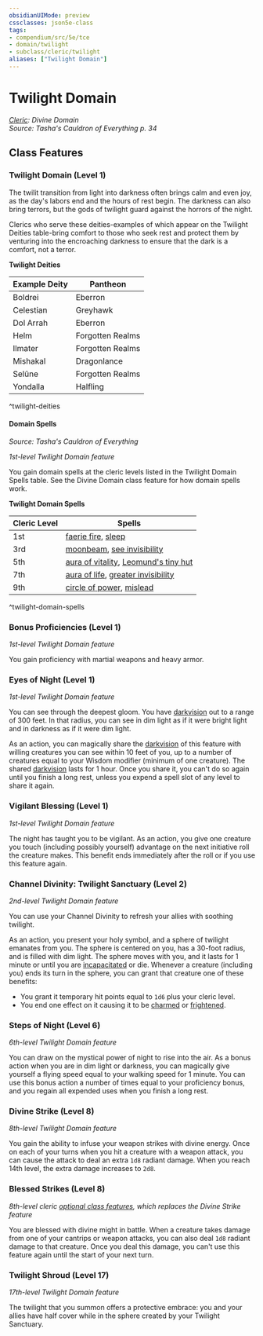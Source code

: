 ```yaml
---
obsidianUIMode: preview
cssclasses: json5e-class
tags:
- compendium/src/5e/tce
- domain/twilight
- subclass/cleric/twilight
aliases: ["Twilight Domain"]
---
```

# Twilight Domain
*[Cleric](cleric.md): Divine Domain*  
*Source: Tasha's Cauldron of Everything p. 34*  


## Class Features

### Twilight Domain (Level 1)

The twilit transition from light into darkness often brings calm and even joy, as the day's labors end and the hours of rest begin. The darkness can also bring terrors, but the gods of twilight guard against the horrors of the night.

Clerics who serve these deities-examples of which appear on the Twilight Deities table-bring comfort to those who seek rest and protect them by venturing into the encroaching darkness to ensure that the dark is a comfort, not a terror.

**Twilight Deities**

| Example Deity | Pantheon |
|---------------|----------|
| Boldrei | Eberron |
| Celestian | Greyhawk |
| Dol Arrah | Eberron |
| Helm | Forgotten Realms |
| Ilmater | Forgotten Realms |
| Mishakal | Dragonlance |
| Selûne | Forgotten Realms |
| Yondalla | Halfling |
^twilight-deities

#### Domain Spells
_Source: Tasha's Cauldron of Everything_

*1st-level Twilight Domain feature*

You gain domain spells at the cleric levels listed in the Twilight Domain Spells table. See the Divine Domain class feature for how domain spells work.

**Twilight Domain Spells**

| Cleric Level | Spells |
|--------------|--------|
| 1st | [faerie fire](/Systems/5e/spells/faerie-fire.md), [sleep](/Systems/5e/spells/sleep.md) |
| 3rd | [moonbeam](/Systems/5e/spells/moonbeam.md), [see invisibility](/Systems/5e/spells/see-invisibility.md) |
| 5th | [aura of vitality](/Systems/5e/spells/aura-of-vitality.md), [Leomund's tiny hut](/Systems/5e/spells/leomunds-tiny-hut.md) |
| 7th | [aura of life](/Systems/5e/spells/aura-of-life.md), [greater invisibility](/Systems/5e/spells/greater-invisibility.md) |
| 9th | [circle of power](/Systems/5e/spells/circle-of-power.md), [mislead](/Systems/5e/spells/mislead.md) |
^twilight-domain-spells

### Bonus Proficiencies (Level 1)

*1st-level Twilight Domain feature*

You gain proficiency with martial weapons and heavy armor.

### Eyes of Night (Level 1)

*1st-level Twilight Domain feature*

You can see through the deepest gloom. You have [darkvision](/Systems/5e/rules/senses.md#darkvision) out to a range of 300 feet. In that radius, you can see in dim light as if it were bright light and in darkness as if it were dim light.

As an action, you can magically share the [darkvision](/Systems/5e/rules/senses.md#darkvision) of this feature with willing creatures you can see within 10 feet of you, up to a number of creatures equal to your Wisdom modifier (minimum of one creature). The shared [darkvision](/Systems/5e/rules/senses.md#darkvision) lasts for 1 hour. Once you share it, you can't do so again until you finish a long rest, unless you expend a spell slot of any level to share it again.

### Vigilant Blessing (Level 1)

*1st-level Twilight Domain feature*

The night has taught you to be vigilant. As an action, you give one creature you touch (including possibly yourself) advantage on the next initiative roll the creature makes. This benefit ends immediately after the roll or if you use this feature again.

### Channel Divinity: Twilight Sanctuary (Level 2)

*2nd-level Twilight Domain feature*

You can use your Channel Divinity to refresh your allies with soothing twilight.

As an action, you present your holy symbol, and a sphere of twilight emanates from you. The sphere is centered on you, has a 30-foot radius, and is filled with dim light. The sphere moves with you, and it lasts for 1 minute or until you are [incapacitated](/Systems/5e/rules/conditions.md#incapacitated) or die. Whenever a creature (including you) ends its turn in the sphere, you can grant that creature one of these benefits:

- You grant it temporary hit points equal to `1d6` plus your cleric level.  
- You end one effect on it causing it to be [charmed](/Systems/5e/rules/conditions.md#charmed) or [frightened](/Systems/5e/rules/conditions.md#frightened).  

### Steps of Night (Level 6)

*6th-level Twilight Domain feature*

You can draw on the mystical power of night to rise into the air. As a bonus action when you are in dim light or darkness, you can magically give yourself a flying speed equal to your walking speed for 1 minute. You can use this bonus action a number of times equal to your proficiency bonus, and you regain all expended uses when you finish a long rest.

### Divine Strike (Level 8)

*8th-level Twilight Domain feature*

You gain the ability to infuse your weapon strikes with divine energy. Once on each of your turns when you hit a creature with a weapon attack, you can cause the attack to deal an extra `1d8` radiant damage. When you reach 14th level, the extra damage increases to `2d8`.

### Blessed Strikes (Level 8)

*8th-level cleric [optional class features](/Systems/5e/rules/variant-rules/optional-class-features-tce.md), which replaces the Divine Strike feature*

You are blessed with divine might in battle. When a creature takes damage from one of your cantrips or weapon attacks, you can also deal `1d8` radiant damage to that creature. Once you deal this damage, you can't use this feature again until the start of your next turn.

### Twilight Shroud (Level 17)

*17th-level Twilight Domain feature*

The twilight that you summon offers a protective embrace: you and your allies have half cover while in the sphere created by your Twilight Sanctuary.